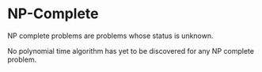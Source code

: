 # NP-Complete

NP complete problems are problems whose status is unknown.

No polynomial time algorithm has yet to be discovered for 
any NP complete problem.

